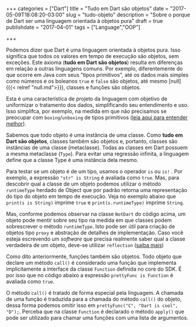 +++
categories = ["Dart"]
title = "Tudo em Dart são objetos"
date = "2017-05-09T18:08:20-03:00"
slug = "tudo-objeto"
description = "Sobre o porque de Dart ser uma linguagem orientada à objetos pura"
draft = true
publishdate = "2017-04-01"
tags = ["Language","OOP"]

+++

Podemos dizer que Dart é uma linguagem orientada à objetos pura. Isso significa que todos os valores em tempo de execução são objetos, sem exceções. Este axioma (**tudo em Dart são objetos**) resulta em diferenças em relação a outras linguagens comuns. Por exemplo, diferentemente do que ocorre em Java com seus "tipos primitivos", até os dados mais simples como números e os boleanos `true` e `false` são objetos, até mesmo [null]({{< relref "null.md">}}), classes e funções são objetos. 

<!--more-->

Esta é uma característica de projeto da linguagem com objetivo de uniformizar  o tratamento dos dados, simplificando seu entendimento e uso. Isso simplifca, por exemplo, na medida em que não precisamos se preocupar com `boxing`/`unboxing` de tipos primitivos ([leia aqui para entender melhor](https://www.codingblocks.net/programming/steps-to-understanding-boxing-and-unboxing/)).

Sabemos que todo objeto é uma instância de uma classe. Como **tudo em Dart são objetos**, classes também são objetos e, portanto, classes são instâncias de uma classe (metaclasse). Todas as classes em Dart possuem a mesma metaclasse (`Type`). Para evitar uma regressão infinita, a linguagem define que a classe Type é uma instância dela mesmo. 

Para testar se um objeto é de um tipo, usamos o operador `is` ou `is!` . Por exemplo, a expressão `"str" is String` é avaliada como `true`. Mas, para descobrir qual a classe de um objeto podemos utilizar o método `runtimeType` herdado de Object que por padrão retorna uma representação do tipo do objeto em tempo de execução. Veja no exemplo abaixo que `print(s is String)` imprime `true` e `print(s.runtimeType)` imprime `String`. 

<code data-gist-id="d04c2060ae1a405cebd105259c49cab7" data-gist-hide-footer="true" data-gist-hide-line-numbers="true"></code>

Mas, conforme podemos observar na classe `NotDart` do código acima, um objeto pode mentir sobre seu tipo na medida em que classes podem sobrescrever o método `runtimeType`. Isto pode ser útil para criação de objetos tipo `proxy` e abstração de detalhes de implementação. Caso você esteja escrevendo um _software_ que precisa realmente saber qual a classe verdadeira de um objeto, deve-se utilizar `reflection` ([saiba mais](http://stackoverflow.com/a/20253047/5189478))

Como dito anteriormente, funções também são objetos. Todo objeto que declare um método `call()` é considerado uma função que implementa implicitamente a interface da classe `Function` definida no core do SDK. É por isso que no código abaixo a expressão `prettyFunc is Function` é avaliada como `true`.

<code data-gist-id="337e22e8f32079463f6569b33da3d7a1" data-gist-hide-footer="true" data-gist-hide-line-numbers="true"></code>

O método `call()` é tratado de forma especial pela linguagem. A chamada de uma função é traduzida para a chamada do método `call()` do objeto, dessa forma podemos omitir isso em `prettyFunc("C", "Dart is cool", "D");`. Perceba que na classe `Function` é declarado o método `apply()` que pode ser utilizado para chamar uma funções com uma lista de argumentos.



